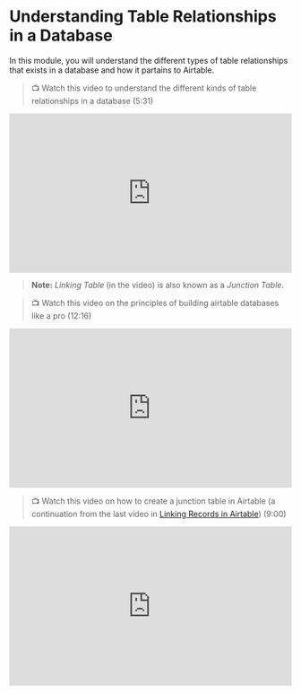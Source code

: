 # Understanding Table Relationships in a Database

<aside>
In this module, you will understand the different types of table relationships that exists in a database and how it partains to Airtable.
</aside>


> 📺 Watch this video to understand the different kinds of table relationships in a database (5:31)

<div style="position: relative; padding-bottom: 56.25%; height: 0;"><iframe width="560" height="315" src="https://www.youtube.com/embed/O1bi5MjqsAc" title="DBMS 1 to many,many to many,1 to 1 relationships" frameborder="0" allow="accelerometer; autoplay; clipboard-write; encrypted-media; gyroscope; picture-in-picture; web-share" allowfullscreen style="position: absolute; top: 0; left: 0; width: 100%; height: 100%;"></iframe></div>

> **Note:** *Linking Table* (in the video) is also known as a *Junction Table*.

> 📺 Watch this video on the principles of building airtable databases like a pro (12:16)

<div style="position: relative; padding-bottom: 56.25%; height: 0;"><iframe width="560" height="315" src="https://www.youtube.com/embed/BfNFBrjofTo" title="3 Principles for Building Airtable Databases Like a Professional" frameborder="0" allow="accelerometer; autoplay; clipboard-write; encrypted-media; gyroscope; picture-in-picture; web-share" allowfullscreen style="position: absolute; top: 0; left: 0; width: 100%; height: 100%;"></iframe></div>

> 📺 Watch this video on how to create a junction table in Airtable (a continuation from the last video in [Linking Records in Airtable](https://lms.kibo.school/course/aatp_jan_2024/week_4/link_records)) (9:00)

<div style="position: relative; padding-bottom: 56.25%; height: 0;"><iframe width="560" height="315" src="https://www.youtube.com/embed/qRxt6ighKsI?start=491" title="How to Link Tables in Airtable 🔗 from beginner to intermediate linking" frameborder="0" allow="accelerometer; autoplay; clipboard-write; encrypted-media; gyroscope; picture-in-picture; web-share" allowfullscreen style="position: absolute; top: 0; left: 0; width: 100%; height: 100%;"></iframe></div>